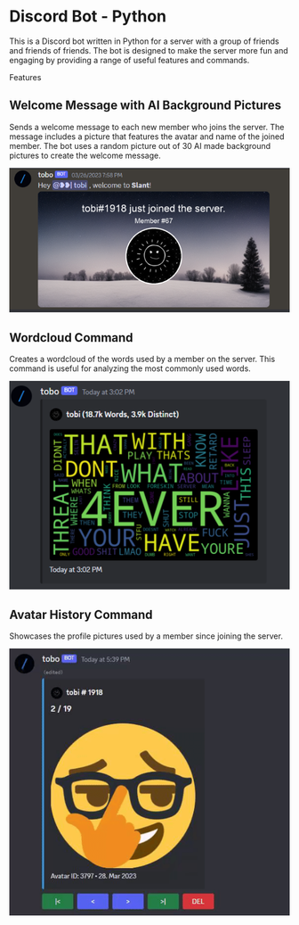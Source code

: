 # Discord Bot - Python
This is a Discord bot written in Python for a server with a group of friends and friends of friends. The bot is designed to make the server more fun and engaging by providing a range of useful features and commands.

Features
## Welcome Message with AI Background Pictures
Sends a welcome message to each new member who joins the server. The message includes a picture that features the avatar and name of the joined member. The bot uses a random picture out of 30 AI made background pictures to create the welcome message.

![Welcome Message example](./README/0_welcome.PNG)

## Wordcloud Command
Creates a wordcloud of the words used by a member on the server. This command is useful for analyzing the most commonly used words.

![Wordcloud example](./README/1_word_cloud.PNG)

## Avatar History Command
Showcases the profile pictures used by a member since joining the server. 

![Avatar history example](./README/3_avatar_history.gif)

